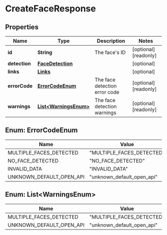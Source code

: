 

# CreateFaceResponse


## Properties

| Name | Type | Description | Notes |
|------------ | ------------- | ------------- | -------------|
|**id** | **String** | The face&#39;s ID |  [optional] [readonly] |
|**detection** | [**FaceDetection**](FaceDetection.md) |  |  [optional] |
|**links** | [**Links**](Links.md) |  |  [optional] |
|**errorCode** | [**ErrorCodeEnum**](#ErrorCodeEnum) | The face detection error code |  [optional] [readonly] |
|**warnings** | [**List&lt;WarningsEnum&gt;**](#List&lt;WarningsEnum&gt;) | The face detection warnings |  [optional] [readonly] |



## Enum: ErrorCodeEnum

| Name | Value |
|---- | -----|
| MULTIPLE_FACES_DETECTED | &quot;MULTIPLE_FACES_DETECTED&quot; |
| NO_FACE_DETECTED | &quot;NO_FACE_DETECTED&quot; |
| INVALID_DATA | &quot;INVALID_DATA&quot; |
| UNKNOWN_DEFAULT_OPEN_API | &quot;unknown_default_open_api&quot; |



## Enum: List&lt;WarningsEnum&gt;

| Name | Value |
|---- | -----|
| MULTIPLE_FACES_DETECTED | &quot;MULTIPLE_FACES_DETECTED&quot; |
| UNKNOWN_DEFAULT_OPEN_API | &quot;unknown_default_open_api&quot; |



